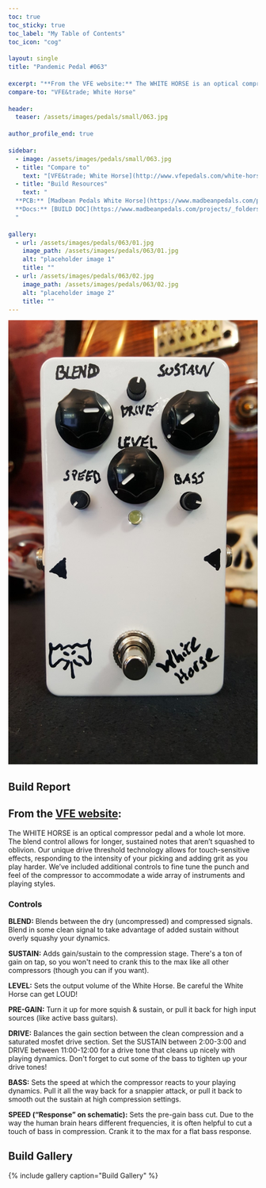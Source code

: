 ```yaml
---
toc: true
toc_sticky: true
toc_label: "My Table of Contents"
toc_icon: "cog"

layout: single
title: "Pandemic Pedal #063"

excerpt: "**From the VFE website:** The WHITE HORSE is an optical compressor pedal and a whole lot more. The blend control allows for longer, sustained notes that aren’t squashed to oblivion. Our unique drive threshold technology allows for touch-sensitive effects, responding to the intensity of your picking and adding grit as you play harder. We’ve included additional controls to fine tune the punch and feel of the compressor to accommodate a wide array of instruments and playing styles."
compare-to: "VFE&trade; White Horse"

header:
  teaser: /assets/images/pedals/small/063.jpg

author_profile_end: true

sidebar:
  - image: /assets/images/pedals/small/063.jpg
  - title: "Compare to"
    text: "[VFE&trade; White Horse](http://www.vfepedals.com/white-horse.html)"
  - title: "Build Resources"
    text: "
  **PCB:** [Madbean Pedals White Horse](https://www.madbeanpedals.com/projects/index.html)<br>
  **Docs:** [BUILD DOC](https://www.madbeanpedals.com/projects/_folders/VFE/docs/VFE_WhiteHorse.zip)
  "

gallery:
  - url: /assets/images/pedals/063/01.jpg
    image_path: /assets/images/pedals/063/01.jpg
    alt: "placeholder image 1"
    title: ""
  - url: /assets/images/pedals/063/02.jpg
    image_path: /assets/images/pedals/063/02.jpg
    alt: "placeholder image 2"
    title: ""
---
```


[![header](/assets/images/pedals/063.jpg)](/assets/images/pedals/063.jpg)

## Build Report ##

## From the [VFE website](http://vfepedals.com/white-horse.html):

The WHITE HORSE is an optical compressor pedal and a whole lot more. The blend control allows for longer, sustained notes that aren’t squashed to oblivion. Our unique drive threshold technology allows for touch-sensitive effects, responding to the intensity of your picking and adding grit as you play harder. We’ve included additional controls to fine tune the punch and feel of the compressor to accommodate a wide array of instruments and playing styles.

### Controls

**BLEND:** Blends between the dry (uncompressed) and compressed signals. Blend in some clean signal to take advantage of added sustain without overly squashy your dynamics.

**SUSTAIN:** Adds gain/sustain to the compression stage. There's a ton of gain on tap, so you won't need to crank this to the max like all other compressors (though you can if you want).

**LEVEL:** Sets the output volume of the White Horse. Be careful the White Horse can get LOUD!

**PRE-GAIN:** Turn it up for more squish & sustain, or pull it back for high input sources (like active bass guitars).

**DRIVE:** Balances the gain section between the clean compression and a saturated mosfet drive section. Set the SUSTAIN between 2:00-3:00 and DRIVE between 11:00-12:00 for a drive tone that cleans up nicely with playing dynamics. Don't forget to cut some of the bass to tighten up your drive tones!

**BASS:** Sets the speed at which the compressor reacts to your playing dynamics. Pull it all the way back for a snappier attack, or pull it back to smooth out the sustain at high compression settings.

**SPEED (“Response” on schematic):** Sets the pre-gain bass cut. Due to the way the human brain hears different frequencies, it is often helpful to cut a touch of bass in compression. Crank it to the max for a flat bass response.

## Build Gallery ##

{% include gallery caption="Build Gallery" %}